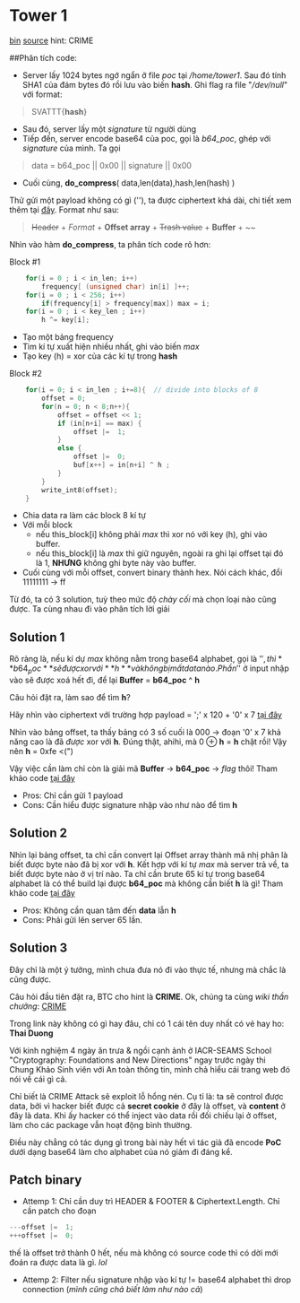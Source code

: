 # Tower 1
[bin](/finals/tower/tower1/bin/tower1_ada5b261ddafe3070c3b5750404ed9e14bc94513) [source](finals/tower/tower1/bin/compress.c)
hint: CRIME

##Phân tích code:
- Server lấy 1024 bytes ngớ ngẩn ở file *poc* tại */home/tower1*. Sau đó tính SHA1 của đám bytes đó rồi lưu vào biến **hash**. Ghi flag ra file "*/dev/null*" với format: 
 
>SVATTT{**hash**}

- Sau đó, server lấy một *signature* từ người dùng
- Tiếp đến, server encode base64 của poc, gọi là *b64_poc*, ghép với *signature* của mình. Ta gọi 

> data = b64_poc || 0x00 || signature || 0x00

- Cuối cùng, **do_compress**( data,len(data),hash,len(hash) )

Thử gửi một payload không có gì (''), ta được ciphertext khá dài, chi tiết xem thêm tại [đây](/finals/tower/tower1/data/data_none). Format như sau:

> ~~Header~~ + *Format* + **Offset array** + ~~Trash value~~ + **Buffer** + ~~

Nhìn vào hàm **do_compress**, ta phân tích code rõ hơn:

Block #1
```c++
    for(i = 0 ; i < in_len; i++)
        frequency[ (unsigned char) in[i] ]++; 
    for(i = 0 ; i < 256; i++)
        if(frequency[i] > frequency[max]) max = i;
    for(i = 0 ; i < key_len ; i++)
        h ^= key[i];
```
  - Tạo một bảng frequency
  - Tìm kí tự xuất hiện nhiều nhất, ghi vào biến *max*
  - Tạo key (h) = xor của các kí tự trong **hash**

Block #2
```c++
    for(i = 0; i < in_len ; i+=8){  // divide into blocks of 8
        offset = 0;
        for(n = 0; n < 8;n++){
            offset = offset << 1;
            if (in[n+i] == max) {
                offset |=  1;
            } 
            else {
                offset |=  0;
                buf[x++] = in[n+i] ^ h ;
            }
        }
        write_int8(offset);
    }
```
  - Chia data ra làm các block 8 kí tự
  - Với mỗi block
    - nếu this_block[i] không phải *max* thì xor nó với key (h), ghi vào buffer.
    - nếu this_block[i] là *max* thì giữ nguyên, ngoài ra ghi lại offset tại đó là 1, **NHƯNG** không ghi byte này vào buffer.
  - Cuối cùng với mỗi offset, convert binary thành hex. Nói cách khác, đổi 11111111 -> ff

Từ đó, ta có 3 solution, tuỳ theo mức độ *chày cối* mà chọn loại nào cũng được. Ta cùng nhau đi vào phân tích lời giải

## Solution 1
Rõ ràng là, nếu kí dự *max* không nằm trong base64 alphabet, gọi là '$', thì **b64_poc** sẽ được xor với **h** và không bị mất data nào. Phần '$' ở input nhập vào sẽ được xoá hết đi, để lại **Buffer** = **b64_poc** ^ **h**

Câu hỏi đặt ra, làm sao để tìm **h**?

Hãy nhìn vào ciphertext với trường hợp payload = ';' x 120 + '0' x 7 [tại đây](/finals/tower/tower1/data/data_out)

Nhìn vào bảng offset, ta thấy bảng có 3 số cuối là 000 -> đoạn '0' x 7 khả năng cao là đã *được* xor với **h**. Đúng thật, ahihi, mà 0 ⊕ **h** = **h** chặt rồi! Vậy nên **h** = 0xfe <(")

Vậy việc cần làm chỉ còn là giải mã **Buffer** -> **b64_poc** -> *flag* thôi!
Tham khảo code [tại đây](/finals/tower/tower1/solution1.py)

- Pros: Chỉ cần gửi 1 payload
- Cons: Cần hiểu được signature nhập vào như nào để tìm **h**

## Solution 2
Nhìn lại bảng offset, ta chỉ cần convert lại Offset array thành mã nhị phân là biết được byte nào đã bị xor với **h**. Kết hợp với kí tự *max* mà server trả về, ta biết được byte nào ở vị trí nào. Ta chỉ cần brute 65 kí tự trong base64 alphabet là có thể build lại được **b64_poc** mà không cần biết **h** là gì!
Tham khảo code [tại đây](/finals/tower/tower1/solution2.py)

- Pros: Không cần quan tâm đến **data** lẫn **h**
- Cons: Phải gửi lên server 65 lần.

## Solution 3
Đây chỉ là một ý tưởng, mình chưa đưa nó đi vào thực tế, nhưng mà chắc là cũng được.

Câu hỏi đầu tiên đặt ra, BTC cho hint là **CRIME**. Ok, chúng ta cùng *wiki thần chưởng*: [CRIME](https://en.wikipedia.org/wiki/CRIME)

Trong link này không có gì hay đâu, chỉ có 1 cái tên duy nhất có vẻ hay ho: **Thai Duong**

Với kinh nghiệm 4 ngày ăn trưa & ngồi cạnh ảnh ở IACR-SEAMS School "Cryptography: Foundations and New Directions" ngay trước ngày thi Chung Khảo Sinh viên với An toàn thông tin, mình chả hiểu cái trang web đó nói về cái gì cả. 

Chỉ biết là CRIME Attack sẽ exploit lỗ hổng nén. Cụ tỉ là: ta sẽ control được data, bởi vì hacker biết được cả **secret cookie** ở đây là offset, và **content** ở đây là data. Khi ấy hacker có thể inject vào data rồi đối chiếu lại ở offset, làm cho các package vẫn hoạt động bình thường.

Điều này chẳng có tác dụng gì trong bài này hết vì tác giả đã encode **PoC** dưới dạng base64 làm cho alphabet của nó giảm đi đáng kể. 

## Patch binary
- Attemp 1: Chỉ cần duy trì HEADER & FOOTER & Ciphertext.Length. Chỉ cần patch cho đoạn 
```c++
---offset |=  1;
+++offset |=  0;
```
thế là offset trở thành 0 hết, nếu mà không có source code thì có dời mới đoán ra được data là gì. *lol*
- Attemp 2: Filter nếu signature nhập vào kí tự != base64 alphabet thì drop connection (*mình cũng chả biết làm như nào cả*)
